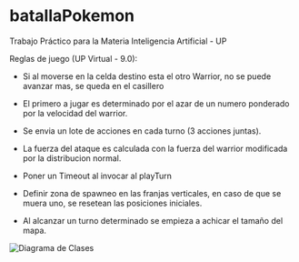 batallaPokemon
==============

Trabajo Práctico para la Materia Inteligencia Artificial - UP

Reglas de juego (UP Virtual - 9.0):

- Si al moverse en la celda destino esta el otro Warrior, no se puede avanzar mas, se queda en el casillero

- El primero a jugar es determinado por el azar de un numero ponderado por la velocidad del warrior.

- Se envia un lote de acciones en cada turno (3 acciones juntas).

- La fuerza del ataque es calculada con la fuerza del warrior modificada por la distribucion normal.

- Poner un Timeout al invocar al playTurn

- Definir zona de spawneo en las franjas verticales, en caso de que se muera uno, se resetean las posiciones iniciales.

- Al alcanzar un turno determinado se empieza a achicar el tamaño del mapa.

![Diagrama de Clases](https://raw.github.com/andrescabrera/Clinica/master/DiagramaClases.jpg)
